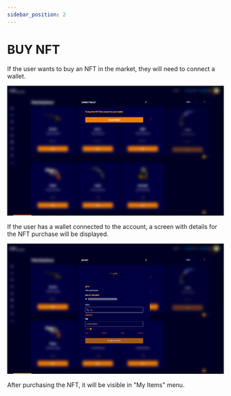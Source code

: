 ```yaml
---
sidebar_position: 2
---
```


# BUY NFT

If the user wants to buy an NFT in the market, they will need to connect a wallet.

![1](./../assets/conectandonft.png)

If the user has a wallet connected to the account, a screen with details for the NFT purchase will be displayed.

![1](./../assets/comprandoitennft.png)

After purchasing the NFT, it will be visible in "My Items" menu.
